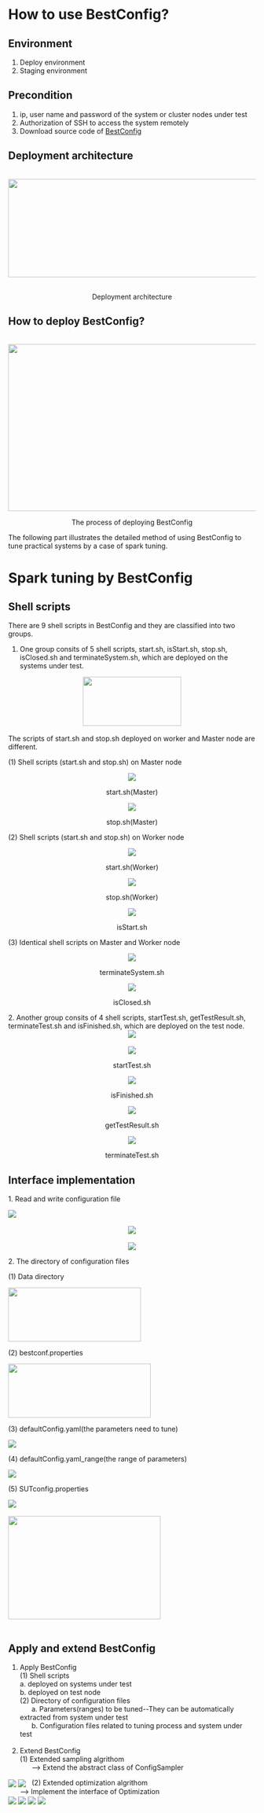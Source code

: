 How to use BestConfig?
======================
Environment
-----------
1. Deploy environment
2. Staging environment

Precondition
------------
1. ip, user name and password of the system or cluster nodes under test
2. Authorization of SSH to access the system remotely
3. Download source code of [BestConfig](https://github.com/zhuyuqing/bestconf)

Deployment architecture
-----------------------

<div align=center>
    <br />
    <img src="https://github.com/zhuyuqing/bestconf/blob/master/doc/pics/BestConfig.png" width = "600" height = "200" align=center />
    <p align=center>Deployment architecture </p>
</div>

How to deploy BestConfig?
-----------------------

<div align=center>
    <br />
    <img src="https://github.com/zhuyuqing/bestconf/blob/master/doc/pics/deploy_process.jpg" width = "600" height = "340" align=center />
</div>
<div>
<p align=center>The process of deploying BestConfig </p>
</div>

The following part illustrates the detailed method of using BestConfig to tune practical systems by a case of spark tuning.

Spark tuning by BestConfig
==========================
Shell scripts
-------------
There are 9 shell scripts in BestConfig and they are classified into two groups.<br />
1. One group consits of 5 shell scripts, start.sh, isStart.sh, stop.sh, isClosed.sh and terminateSystem.sh, which are deployed on the      systems under test. <br />
  <div align=center>
    <img src="https://github.com/zhuyuqing/bestconf/blob/master/doc/pics/shells-tune.jpg" width = "200" height = "100" align=center />
</div>
<br />
The scripts of start.sh and stop.sh deployed on worker and Master node are different. <br />  
<p>(1) Shell scripts (start.sh and stop.sh) on Master node</p>
<div align=center>
    <img src="https://github.com/zhuyuqing/bestconf/blob/master/doc/pics/start.jpg"  align=center />
</div>
<p align=center>start.sh(Master)</p>
<div align=center>
    <img src="https://github.com/zhuyuqing/bestconf/blob/master/doc/pics/stop.jpg"  align=center />
</div>
<p align=center>stop.sh(Master)</p>
<p>(2) Shell scripts (start.sh and stop.sh) on Worker node</p>
<div align=center>
    <img src="https://github.com/zhuyuqing/bestconf/blob/master/doc/pics/start_worker.jpg" align=center />
</div>
<p align=center>start.sh(Worker)</p>
<div align=center>
    <img src="https://github.com/zhuyuqing/bestconf/blob/master/doc/pics/stop_worker.jpg" align=center />
</div>
<p align=center>stop.sh(Worker)</p>
<div align=center>
    <img src="https://github.com/zhuyuqing/bestconf/blob/master/doc/pics/isStart.jpg" align=center />
</div>
<p align=center>isStart.sh</p>
<p>(3) Identical shell scripts on Master and Worker node</p>
<div align=center>
    <img src="https://github.com/zhuyuqing/bestconf/blob/master/doc/pics/terminateSystem.jpg"  align=center />
</div>
<p align=center>terminateSystem.sh</p>
<div align=center>
    <img src="https://github.com/zhuyuqing/bestconf/blob/master/doc/pics/isClosed.jpg" align=center />
</div>
<p align=center>isClosed.sh</p>
2. Another group consits of 4 shell scripts, startTest.sh, getTestResult.sh, terminateTest.sh and isFinished.sh, which are deployed        on the test node. <br />
   <div align=center>
    <img src="https://github.com/zhuyuqing/bestconf/blob/master/doc/pics/shell-test.jpg"  align=center />
</div>
<br />
<div align=center>
 <img src="https://github.com/zhuyuqing/bestconf/blob/master/doc/pics/startTest.jpg"  align=center />
</div>
<p align=center>startTest.sh</p>
<div align=center>
 <img src="https://github.com/zhuyuqing/bestconf/blob/master/doc/pics/isFinished.jpg"  align=center />
</div>
<p align=center>isFinished.sh</p>
<div align=center>
 <img src="https://github.com/zhuyuqing/bestconf/blob/master/doc/pics/getTestResult.jpg"  align=center />
</div>
<p align=center>getTestResult.sh</p>
<div align=center>
 <img src="https://github.com/zhuyuqing/bestconf/blob/master/doc/pics/terminateTest.jpg"  align=center />
</div>
<p align=center>terminateTest.sh</p>

Interface implementation
------------------------
<p>1. Read and write configuration file</p>
<div>
 <img src="https://github.com/zhuyuqing/bestconf/blob/master/doc/pics/interface3.jpg"  align=center />
</div>
<br />
<div align=center>
 <img src="https://github.com/zhuyuqing/bestconf/blob/master/doc/pics/interface1.jpg"  align=center />
</div>
<br />
<div align=center>
 <img src="https://github.com/zhuyuqing/bestconf/blob/master/doc/pics/interface2.jpg"  align=center />
</div>
<p>2. The directory of configuration files</p>
<p>(1) Data directory</p>
<div>
 <img src="https://github.com/zhuyuqing/bestconf/blob/master/doc/pics/data_catalog.jpg" width = "270" height = "110" align=center />
</div>
<p>(2) bestconf.properties </p>
<div>
 <img src="https://github.com/zhuyuqing/bestconf/blob/master/doc/pics/bestconf_properties.jpg" width = "290" height = "110" align=center />
</div>
<p>(3) defaultConfig.yaml(the parameters need to tune)  </p>
<div>
 <img src="https://github.com/zhuyuqing/bestconf/blob/master/doc/pics/defaultConfig_yaml.jpg"  align=center />
</div>
<p>(4) defaultConfig.yaml_range(the range of parameters) </p>
<div>
 <img src="https://github.com/zhuyuqing/bestconf/blob/master/doc/pics/defaultConfig_yamlrange.jpg"  align=center />
</div>
<p>(5) SUTconfig.properties </p>
<div >
 <img src="https://github.com/zhuyuqing/bestconf/blob/master/doc/pics/SUTconfig_properties.jpg"  align=center />
</div>
<br />
<div>
 <img src="https://github.com/zhuyuqing/bestconf/blob/master/doc/pics/SUTconfig_properties2.jpg" width = "310" height = "210" align=center />
</div>
<br />

Apply and extend BestConfig
---------------------------
1. Apply BestConfig <br />
   (1) Shell scripts <br />
       a. deployed on systems under test <br />
       b. deployed on test node <br />
   (2) Directory of configuration files <br />
       a. Parameters(ranges) to be tuned--They can be automatically extracted from system under test <br />
       b. Configuration files related to tuning process and system under test <br />
       <br />
2. Extend BestConfig <br />
   (1) Extended sampling algrithom <br />
       --> Extend the abstract class of ConfigSampler <br />
       <div>
 <img src="https://github.com/zhuyuqing/bestconf/blob/master/doc/pics/ConfigSampler1.jpg"  align=center />
    <img src="https://github.com/zhuyuqing/bestconf/blob/master/doc/pics/ConfigSampler2.jpg"  align=center />
    </div>
   (2) Extended optimization algrithom <br />
       --> Implement the interface of Optimization <br />
       <div>
    <img src="https://github.com/zhuyuqing/bestconf/blob/master/doc/pics/Optimization1.jpg"  align=center />
    <img src="https://github.com/zhuyuqing/bestconf/blob/master/doc/pics/Optimization2.jpg"  align=center />
    <img src="https://github.com/zhuyuqing/bestconf/blob/master/doc/pics/Optimization3.jpg"  align=center />
    <img src="https://github.com/zhuyuqing/bestconf/blob/master/doc/pics/Optimization5.jpg"  align=center />
    </div>
